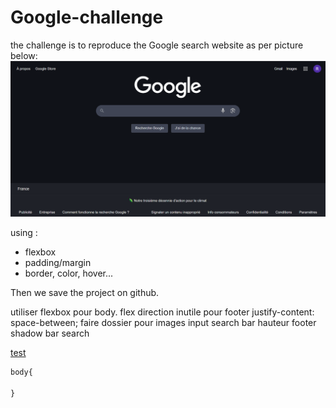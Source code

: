 # Google-challenge

the challenge is to reproduce the Google search website as per picture below:
![Challenge](versionOriginal.png)

using :

* flexbox
* padding/margin
* border, color, hover...

Then we save the project on github.

utiliser flexbox pour body.
flex direction inutile pour footer
justify-content: space-between;
faire dossier pour images
input search bar
hauteur footer
shadow bar search

[test](test.com)

```css
body{
  
}
```

